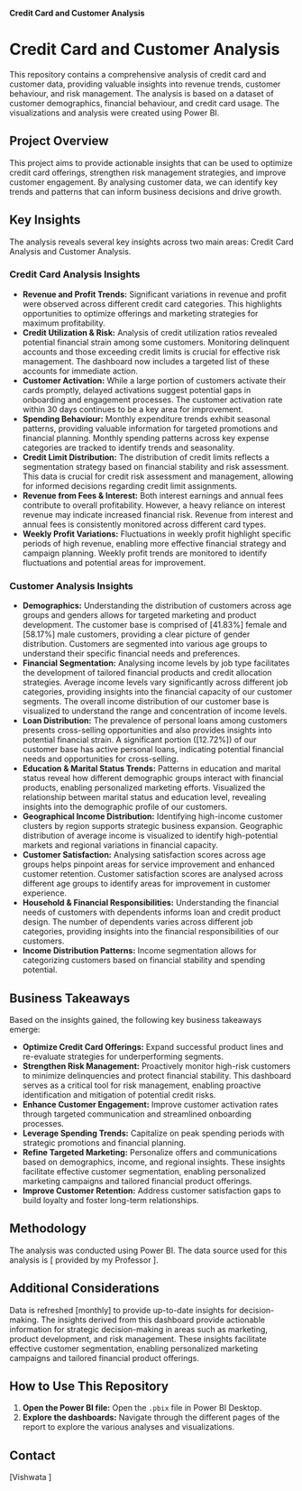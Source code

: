  **Credit Card and Customer Analysis**


# Credit Card and Customer Analysis

This repository contains a comprehensive analysis of credit card  and customer data, providing valuable insights into revenue trends, customer behaviour, and risk management. The analysis is based on a dataset of customer demographics, financial behaviour, and credit card usage. The visualizations and analysis were created using Power BI.

## Project Overview

This project aims to provide actionable insights that can be used to optimize credit card offerings, strengthen risk management strategies, and improve customer engagement. By analysing customer data, we can identify key trends and patterns that can inform business decisions and drive growth.

## Key Insights

The analysis reveals several key insights across two main areas: Credit Card Analysis and Customer Analysis.

### Credit Card Analysis Insights

* **Revenue and Profit Trends:** Significant variations in revenue and profit were observed across different credit card categories. This highlights opportunities to optimize offerings and marketing strategies for maximum profitability.
* **Credit Utilization & Risk:** Analysis of credit utilization ratios revealed potential financial strain among some customers. Monitoring delinquent accounts and those exceeding credit limits is crucial for effective risk management. The dashboard now includes a targeted list of these accounts for immediate action.
* **Customer Activation:** While a large portion of customers activate their cards promptly, delayed activations suggest potential gaps in onboarding and engagement processes. The customer activation rate within 30 days continues to be a key area for improvement.
* **Spending Behaviour:** Monthly expenditure trends exhibit seasonal patterns, providing valuable information for targeted promotions and financial planning. Monthly spending patterns across key expense categories are tracked to identify trends and seasonality.
* **Credit Limit Distribution:** The distribution of credit limits reflects a segmentation strategy based on financial stability and risk assessment. This data is crucial for credit risk assessment and management, allowing for informed decisions regarding credit limit assignments.
* **Revenue from Fees & Interest:** Both interest earnings and annual fees contribute to overall profitability. However, a heavy reliance on interest revenue may indicate increased financial risk. Revenue from interest and annual fees is consistently monitored across different card types.
* **Weekly Profit Variations:** Fluctuations in weekly profit highlight specific periods of high revenue, enabling more effective financial strategy and campaign planning. Weekly profit trends are monitored to identify fluctuations and potential areas for improvement.

### Customer Analysis Insights

* **Demographics:** Understanding the distribution of customers across age groups and genders allows for targeted marketing and product development. The customer base is comprised of [41.83%] female and [58.17%] male customers, providing a clear picture of gender distribution. Customers are segmented into various age groups to understand their specific financial needs and preferences.
* **Financial Segmentation:** Analysing income levels by job type facilitates the development of tailored financial products and credit allocation strategies. Average income levels vary significantly across different job categories, providing insights into the financial capacity of our customer segments. The overall income distribution of our customer base is visualized to understand the range and concentration of income levels.
* **Loan Distribution:** The prevalence of personal loans among customers presents cross-selling opportunities and also provides insights into potential financial strain. A significant portion ([12.72%]) of our customer base has active personal loans, indicating potential financial needs and opportunities for cross-selling.
* **Education & Marital Status Trends:** Patterns in education and marital status reveal how different demographic groups interact with financial products, enabling personalized marketing efforts. Visualized the relationship between marital status and education level, revealing insights into the demographic profile of our customers.
* **Geographical Income Distribution:** Identifying high-income customer clusters by region supports strategic business expansion. Geographic distribution of average income is visualized to identify high-potential markets and regional variations in financial capacity.
* **Customer Satisfaction:** Analysing satisfaction scores across age groups helps pinpoint areas for service improvement and enhanced customer retention. Customer satisfaction scores are analysed across different age groups to identify areas for improvement in customer experience.
* **Household & Financial Responsibilities:** Understanding the financial needs of customers with dependents informs loan and credit product design. The number of dependents varies across different job categories, providing insights into the financial responsibilities of our customers.
* **Income Distribution Patterns:** Income segmentation allows for categorizing customers based on financial stability and spending potential.

## Business Takeaways

Based on the insights gained, the following key business takeaways emerge:

* **Optimize Credit Card Offerings:** Expand successful product lines and re-evaluate strategies for underperforming segments.
* **Strengthen Risk Management:** Proactively monitor high-risk customers to minimize delinquencies and protect financial stability. This dashboard serves as a critical tool for risk management, enabling proactive identification and mitigation of potential credit risks.
* **Enhance Customer Engagement:** Improve customer activation rates through targeted communication and streamlined onboarding processes.
* **Leverage Spending Trends:** Capitalize on peak spending periods with strategic promotions and financial planning.
* **Refine Targeted Marketing:** Personalize offers and communications based on demographics, income, and regional insights. These insights facilitate effective customer segmentation, enabling personalized marketing campaigns and tailored financial product offerings.
* **Improve Customer Retention:** Address customer satisfaction gaps to build loyalty and foster long-term relationships.

## Methodology

The analysis was conducted using Power BI. The data source used for this analysis is [ provided by my  Professor ].

## Additional Considerations

Data is refreshed [monthly] to provide up-to-date insights for decision-making. The insights derived from this dashboard provide actionable information for strategic decision-making in areas such as marketing, product development, and risk management.  These insights facilitate effective customer segmentation, enabling personalized marketing campaigns and tailored financial product offerings.

## How to Use This Repository

1. **Open the Power BI file:** Open the `.pbix` file in Power BI Desktop.
2. **Explore the dashboards:** Navigate through the different pages of the report to explore the various analyses and visualizations.


## Contact

[Vishwata ]

